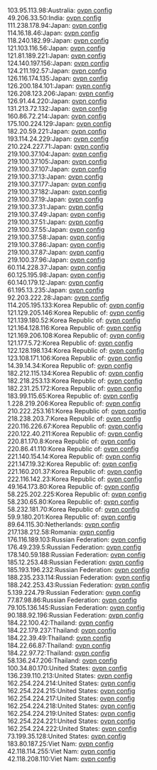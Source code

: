 103.95.113.98:Australia: [ovpn config](vpn/103_95_113_98.ovpn)  
49.206.33.50:India: [ovpn config](vpn/49_206_33_50.ovpn)  
111.238.178.94:Japan: [ovpn config](vpn/111_238_178_94.ovpn)  
114.16.18.46:Japan: [ovpn config](vpn/114_16_18_46.ovpn)  
118.240.182.99:Japan: [ovpn config](vpn/118_240_182_99.ovpn)  
121.103.116.56:Japan: [ovpn config](vpn/121_103_116_56.ovpn)  
121.81.189.221:Japan: [ovpn config](vpn/121_81_189_221.ovpn)  
124.140.197.156:Japan: [ovpn config](vpn/124_140_197_156.ovpn)  
124.211.192.57:Japan: [ovpn config](vpn/124_211_192_57.ovpn)  
126.116.174.135:Japan: [ovpn config](vpn/126_116_174_135.ovpn)  
126.200.184.101:Japan: [ovpn config](vpn/126_200_184_101.ovpn)  
126.208.123.206:Japan: [ovpn config](vpn/126_208_123_206.ovpn)  
126.91.44.220:Japan: [ovpn config](vpn/126_91_44_220.ovpn)  
131.213.72.132:Japan: [ovpn config](vpn/131_213_72_132.ovpn)  
160.86.72.214:Japan: [ovpn config](vpn/160_86_72_214.ovpn)  
175.100.224.129:Japan: [ovpn config](vpn/175_100_224_129.ovpn)  
182.20.59.221:Japan: [ovpn config](vpn/182_20_59_221.ovpn)  
193.114.24.229:Japan: [ovpn config](vpn/193_114_24_229.ovpn)  
210.224.227.71:Japan: [ovpn config](vpn/210_224_227_71.ovpn)  
219.100.37.104:Japan: [ovpn config](vpn/219_100_37_104.ovpn)  
219.100.37.105:Japan: [ovpn config](vpn/219_100_37_105.ovpn)  
219.100.37.107:Japan: [ovpn config](vpn/219_100_37_107.ovpn)  
219.100.37.13:Japan: [ovpn config](vpn/219_100_37_13.ovpn)  
219.100.37.177:Japan: [ovpn config](vpn/219_100_37_177.ovpn)  
219.100.37.182:Japan: [ovpn config](vpn/219_100_37_182.ovpn)  
219.100.37.19:Japan: [ovpn config](vpn/219_100_37_19.ovpn)  
219.100.37.31:Japan: [ovpn config](vpn/219_100_37_31.ovpn)  
219.100.37.49:Japan: [ovpn config](vpn/219_100_37_49.ovpn)  
219.100.37.51:Japan: [ovpn config](vpn/219_100_37_51.ovpn)  
219.100.37.55:Japan: [ovpn config](vpn/219_100_37_55.ovpn)  
219.100.37.58:Japan: [ovpn config](vpn/219_100_37_58.ovpn)  
219.100.37.86:Japan: [ovpn config](vpn/219_100_37_86.ovpn)  
219.100.37.87:Japan: [ovpn config](vpn/219_100_37_87.ovpn)  
219.100.37.96:Japan: [ovpn config](vpn/219_100_37_96.ovpn)  
60.114.228.37:Japan: [ovpn config](vpn/60_114_228_37.ovpn)  
60.125.195.98:Japan: [ovpn config](vpn/60_125_195_98.ovpn)  
60.140.179.12:Japan: [ovpn config](vpn/60_140_179_12.ovpn)  
61.195.13.235:Japan: [ovpn config](vpn/61_195_13_235.ovpn)  
92.203.222.28:Japan: [ovpn config](vpn/92_203_222_28.ovpn)  
114.205.195.133:Korea Republic of: [ovpn config](vpn/114_205_195_133.ovpn)  
121.129.205.146:Korea Republic of: [ovpn config](vpn/121_129_205_146.ovpn)  
121.139.180.52:Korea Republic of: [ovpn config](vpn/121_139_180_52.ovpn)  
121.164.128.116:Korea Republic of: [ovpn config](vpn/121_164_128_116.ovpn)  
121.169.206.108:Korea Republic of: [ovpn config](vpn/121_169_206_108.ovpn)  
121.177.5.72:Korea Republic of: [ovpn config](vpn/121_177_5_72.ovpn)  
122.128.198.134:Korea Republic of: [ovpn config](vpn/122_128_198_134.ovpn)  
123.108.171.106:Korea Republic of: [ovpn config](vpn/123_108_171_106.ovpn)  
14.39.14.34:Korea Republic of: [ovpn config](vpn/14_39_14_34.ovpn)  
182.212.115.134:Korea Republic of: [ovpn config](vpn/182_212_115_134.ovpn)  
182.218.253.13:Korea Republic of: [ovpn config](vpn/182_218_253_13.ovpn)  
182.231.25.172:Korea Republic of: [ovpn config](vpn/182_231_25_172.ovpn)  
183.99.115.65:Korea Republic of: [ovpn config](vpn/183_99_115_65.ovpn)  
1.228.219.206:Korea Republic of: [ovpn config](vpn/1_228_219_206.ovpn)  
210.222.253.161:Korea Republic of: [ovpn config](vpn/210_222_253_161.ovpn)  
218.238.203.7:Korea Republic of: [ovpn config](vpn/218_238_203_7.ovpn)  
220.116.226.67:Korea Republic of: [ovpn config](vpn/220_116_226_67.ovpn)  
220.122.40.211:Korea Republic of: [ovpn config](vpn/220_122_40_211.ovpn)  
220.81.170.8:Korea Republic of: [ovpn config](vpn/220_81_170_8.ovpn)  
220.86.41.110:Korea Republic of: [ovpn config](vpn/220_86_41_110.ovpn)  
221.140.154.14:Korea Republic of: [ovpn config](vpn/221_140_154_14.ovpn)  
221.147.19.32:Korea Republic of: [ovpn config](vpn/221_147_19_32.ovpn)  
221.160.201.37:Korea Republic of: [ovpn config](vpn/221_160_201_37.ovpn)  
222.116.142.23:Korea Republic of: [ovpn config](vpn/222_116_142_23.ovpn)  
49.164.173.80:Korea Republic of: [ovpn config](vpn/49_164_173_80.ovpn)  
58.225.202.225:Korea Republic of: [ovpn config](vpn/58_225_202_225.ovpn)  
58.230.65.80:Korea Republic of: [ovpn config](vpn/58_230_65_80.ovpn)  
58.232.181.70:Korea Republic of: [ovpn config](vpn/58_232_181_70.ovpn)  
59.9.180.201:Korea Republic of: [ovpn config](vpn/59_9_180_201.ovpn)  
89.64.115.30:Netherlands: [ovpn config](vpn/89_64_115_30.ovpn)  
217.138.212.58:Romania: [ovpn config](vpn/217_138_212_58.ovpn)  
176.116.189.103:Russian Federation: [ovpn config](vpn/176_116_189_103.ovpn)  
176.49.239.5:Russian Federation: [ovpn config](vpn/176_49_239_5.ovpn)  
178.140.59.188:Russian Federation: [ovpn config](vpn/178_140_59_188.ovpn)  
185.12.253.48:Russian Federation: [ovpn config](vpn/185_12_253_48.ovpn)  
185.193.196.232:Russian Federation: [ovpn config](vpn/185_193_196_232.ovpn)  
188.235.233.114:Russian Federation: [ovpn config](vpn/188_235_233_114.ovpn)  
188.242.253.43:Russian Federation: [ovpn config](vpn/188_242_253_43.ovpn)  
5.139.224.79:Russian Federation: [ovpn config](vpn/5_139_224_79.ovpn)  
77.87.98.86:Russian Federation: [ovpn config](vpn/77_87_98_86.ovpn)  
79.105.136.145:Russian Federation: [ovpn config](vpn/79_105_136_145.ovpn)  
90.188.92.196:Russian Federation: [ovpn config](vpn/90_188_92_196.ovpn)  
184.22.100.42:Thailand: [ovpn config](vpn/184_22_100_42.ovpn)  
184.22.179.237:Thailand: [ovpn config](vpn/184_22_179_237.ovpn)  
184.22.39.49:Thailand: [ovpn config](vpn/184_22_39_49.ovpn)  
184.22.66.87:Thailand: [ovpn config](vpn/184_22_66_87.ovpn)  
184.22.97.72:Thailand: [ovpn config](vpn/184_22_97_72.ovpn)  
58.136.247.206:Thailand: [ovpn config](vpn/58_136_247_206.ovpn)  
100.34.80.170:United States: [ovpn config](vpn/100_34_80_170.ovpn)  
136.239.110.213:United States: [ovpn config](vpn/136_239_110_213.ovpn)  
162.254.224.214:United States: [ovpn config](vpn/162_254_224_214.ovpn)  
162.254.224.215:United States: [ovpn config](vpn/162_254_224_215.ovpn)  
162.254.224.217:United States: [ovpn config](vpn/162_254_224_217.ovpn)  
162.254.224.218:United States: [ovpn config](vpn/162_254_224_218.ovpn)  
162.254.224.219:United States: [ovpn config](vpn/162_254_224_219.ovpn)  
162.254.224.221:United States: [ovpn config](vpn/162_254_224_221.ovpn)  
162.254.224.222:United States: [ovpn config](vpn/162_254_224_222.ovpn)  
73.199.35.128:United States: [ovpn config](vpn/73_199_35_128.ovpn)  
183.80.187.25:Viet Nam: [ovpn config](vpn/183_80_187_25.ovpn)  
42.118.114.255:Viet Nam: [ovpn config](vpn/42_118_114_255.ovpn)  
42.118.208.110:Viet Nam: [ovpn config](vpn/42_118_208_110.ovpn)  
